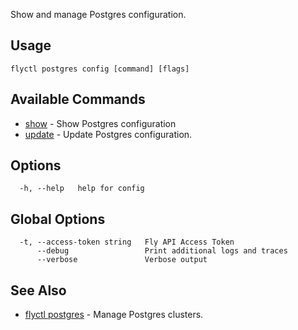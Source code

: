 Show and manage Postgres configuration.


## Usage
~~~
flyctl postgres config [command] [flags]
~~~

## Available Commands
* [show](/docs/flyctl/postgres-config-show/)	 - Show Postgres configuration
* [update](/docs/flyctl/postgres-config-update/)	 - Update Postgres configuration.

## Options

~~~
  -h, --help   help for config
~~~

## Global Options

~~~
  -t, --access-token string   Fly API Access Token
      --debug                 Print additional logs and traces
      --verbose               Verbose output
~~~

## See Also

* [flyctl postgres](/docs/flyctl/postgres/)	 - Manage Postgres clusters.

